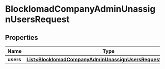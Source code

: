 

# BlockIomadCompanyAdminUnassignUsersRequest


## Properties

| Name | Type | Description | Notes |
|------------ | ------------- | ------------- | -------------|
|**users** | [**List&lt;BlockIomadCompanyAdminUnassignUsersRequestUsersInner&gt;**](BlockIomadCompanyAdminUnassignUsersRequestUsersInner.md) |  |  |



